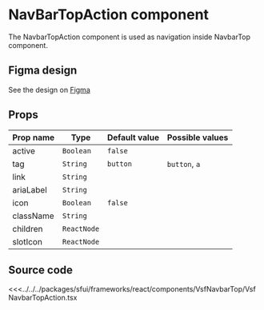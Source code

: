 #  NavBarTopAction component

The NavbarTopAction component is used as navigation inside NavbarTop component. 

## Figma design

See the design on [Figma](https://www.figma.com/file/CWOkbpne0tDpSenT4ZEUTQ/%F0%9F%9B%A0-SFUI-2.0-%7C-Development?node-id=11378%3A17321)



## Props

|    Prop name              |    Type          |      Default value    |     Possible values             |
|-----------------------    |----------------- |---------------        |---------------------------------|
| active     | `Boolean`    | `false`          |                 |
| tag        | `String`     | `button`         | `button`, `a`   |
| link       | `String`     |                  |                 |
| ariaLabel  | `String`     |                  |                 |
| icon       | `Boolean`    | `false`          |                 |
| className  | `String`     |                  |                 |
| children   | `ReactNode`  |                  |                 |
| slotIcon   | `ReactNode`  |                  |                 |







## Source code



<<<../../../packages/sfui/frameworks/react/components/VsfNavbarTop/VsfNavbarTopAction.tsx

